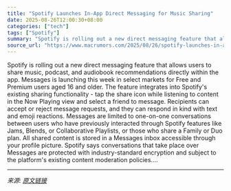 ```yaml
---
title: "Spotify Launches In-App Direct Messaging for Music Sharing"
date: 2025-08-26T12:00:30+08:00
categories: ["tech"]
tags: ["Spotify"]
summary: "Spotify is rolling out a new direct messaging feature that allows users to share music, podcast, and audiobook recommendations directly within the app. Messages is launching this week in select market"
source_url: "https://www.macrumors.com/2025/08/26/spotify-launches-in-app-direct-messaging/"
---
```


Spotify is rolling out a new direct messaging feature that allows users to share music, podcast, and audiobook recommendations directly within the app. Messages is launching this week in select markets for Free and Premium users aged 16 and older. The feature integrates into Spotify's existing sharing functionality - tap the share icon while listening to content in the Now Playing view and select a friend to message. Recipients can accept or reject message requests, and they can respond in kind with text and emoji reactions. Messages are limited to one-on-one conversations between users who have previously interacted through Spotify features like Jams, Blends, or Collaborative Playlists, or those who share a Family or Duo plan. All shared content is stored in a Messages inbox accessible through your profile picture. Spotify says conversations that take place over Messages are protected with industry-standard encryption and subject to the platform's existing content moderation policies....

---

*来源: [原文链接](https://www.macrumors.com/2025/08/26/spotify-launches-in-app-direct-messaging/)*
